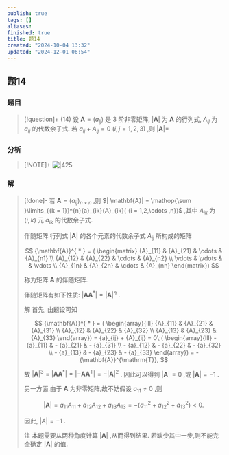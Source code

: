 ```yaml
---
publish: true
tags: []
aliases: 
finished: true
title: 题14
created: "2024-10-04 13:32"
updated: "2024-12-01 06:54"
---
```

## 题14
### 题目
> [!question]+
> (14) 设 $\mathbf{A} = ( {a}_{ij})$ 是 3 阶非零矩阵, $| \mathbf{A}|$ 为 $\mathbf{A}$ 的行列式, ${A}_{ij}$ 为 ${a}_{ij}$ 的代数余子式. 若 ${a}_{ij} + {A}_{ij} = 0$ $( {i,j = 1,2,3})$ ,则 $| \mathbf{A}|  =$
### 分析
> [!NOTE]+
> ![|425](https://img.hwenyi.tech/202411092223464.webp)
### 解
> [!done]-
> 若 $\mathbf{A} = {( {a}_{ij}) }_{n \times  n}$ ,则 $| \mathbf{A}|  = \mathop{\sum }\limits_{{k = 1}}^{n}{a}_{ik}{A}_{ik}( {i = 1,2,\cdots ,n})$ ,其中 ${A}_{ik}$ 为 $( {i,k})$ 元 ${a}_{ik}$ 的代数余子式.
> 
> 伴随矩阵 行列式 $| \mathbf{A}|$ 的各个元素的代数余子式 ${A}_{ij}$ 所构成的矩阵
> 
> $$
> {\mathbf{A}}^{ * } = ( \begin{matrix} {A}_{11} & {A}_{21} & \cdots & {A}_{n1} \\  {A}_{12} & {A}_{22} & \cdots & {A}_{n2} \\  \vdots & \vdots & & \vdots \\  {A}_{1n} & {A}_{2n} & \cdots & {A}_{nn} \end{matrix})
> $$
> 
> 称为矩阵 $\mathbf{A}$ 的伴随矩阵.
> 
> 伴随矩阵有如下性质: $| {\mathbf{A}{\mathbf{A}}^{ * }}|  = {| \mathbf{A}| }^{n}$ .
> 
> 解 首先, 由题设可知
> 
> $$
> {\mathbf{A}}^{ * } = ( \begin{array}{lll} {A}_{11} & {A}_{21} & {A}_{31} \\  {A}_{12} & {A}_{22} & {A}_{32} \\  {A}_{13} & {A}_{23} & {A}_{33} \end{array})  = {a}_{ij} + {A}_{ij} = 0\;( \begin{array}{lll}  - {a}_{11} &  - {a}_{21} &  - {a}_{31} \\   - {a}_{12} &  - {a}_{22} &  - {a}_{32} \\   - {a}_{13} &  - {a}_{23} &  - {a}_{33} \end{array})  =  - {\mathbf{A}}^{\mathrm{T}},
> $$
> 
> 故 ${| \mathbf{A}| }^{3} = | {\mathbf{A}{\mathbf{A}}^{ * }}|  = | {-\mathbf{A}{\mathbf{A}}^{\mathrm{T}}}|  =  - {| \mathbf{A}| }^{2}$ . 因此可以得到 $| \mathbf{A}|  = 0$ ,或 $| \mathbf{A}|  =  - 1$ .
> 
> 另一方面,由于 $\mathbf{A}$ 为非零矩阵,故不妨假设 ${a}_{11} \neq  0$ ,则
> 
> $$
> | \mathbf{A}|  = {a}_{11}{A}_{11} + {a}_{12}{A}_{12} + {a}_{13}{A}_{13} =  - ( {{a}_{11}^{2} + {a}_{12}^{2} + {a}_{13}^{2}})  < 0.
> $$
> 
> 因此, $| A|  =  - 1$ .
> 
> 注 本题需要从两种角度计算 $| \mathbf{A}|$ ,从而得到结果. 若缺少其中一步,则不能完全确定 $| \mathbf{A}|$ 的值.